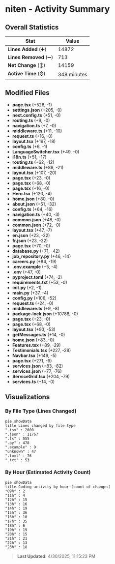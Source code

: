 # niten - Activity Summary 

## Overall Statistics

| Stat                   | Value                                                             |
| ---------------------- | ----------------------------------------------------------------- |
| **Lines Added** (➕)   | 14872                                          |
| **Lines Removed** (➖) | 713                                        |
| **Net Change** (↕)    | 14159                |
| **Active Time** (⌚)   | 348 minutes |


## Modified Files
- **page.tsx** (+526, -1)
- **settings.json** (+205, -0)
- **next.config.ts** (+51, -0)
- **routing.ts** (+9, -0)
- **navigation.ts** (+7, -0)
- **middleware.ts** (+11, -10)
- **request.ts** (+16, -0)
- **layout.tsx** (+197, -18)
- **config.ts** (+6, -1)
- **LanguageSwitcher.tsx** (+49, -0)
- **i18n.ts** (+51, -17)
- **routing.ts** (+62, -12)
- **middleware.ts** (+89, -21)
- **layout.tsx** (+107, -20)
- **page.tsx** (+23, -0)
- **page.tsx** (+68, -0)
- **page.tsx** (+16, -0)
- **Hero.tsx** (+120, -4)
- **home.json** (+80, -0)
- **about.json** (+51, -32)
- **config.ts** (+64, -16)
- **navigation.ts** (+40, -3)
- **common.json** (+48, -0)
- **common.json** (+72, -0)
- **layout.tsx** (+47, -7)
- **en.json** (+23, -22)
- **fr.json** (+23, -22)
- **page.tsx** (+70, -0)
- **database.py** (+71, -42)
- **job_repository.py** (+46, -14)
- **careers.py** (+84, -19)
- **.env.example** (+5, -4)
- **.env** (+47, -0)
- **pyproject.toml** (+74, -2)
- **requirements.txt** (+53, -0)
- **__init__.py** (+2, -1)
- **main.py** (+37, -4)
- **config.py** (+106, -52)
- **request.ts** (+24, -0)
- **middleware.ts** (+9, -8)
- **package-lock.json** (+10788, -0)
- **page.tsx** (+23, -0)
- **page.tsx** (+68, -0)
- **layout.tsx** (+93, -53)
- **getMessages.ts** (+14, -0)
- **home.json** (+83, -0)
- **Features.tsx** (+89, -29)
- **Testimonials.tsx** (+227, -28)
- **Navbar.tsx** (+149, -5)
- **page.tsx** (+271, -9)
- **services.json** (+83, -82)
- **services.json** (+77, -76)
- **ServiceGrid.tsx** (+204, -79)
- **services.ts** (+14, -0)

## Visualizations

### By File Type (Lines Changed)

```mermaid
pie showData
title Lines changed by file type
".tsx" : 2600
".json" : 11767
".ts" : 555
".py" : 478
".example" : 9
"unknown" : 47
".toml" : 76
".txt" : 53
```

### By Hour (Estimated Activity Count)

```mermaid
pie showData
title Coding activity by hour (count of changes)
"09h" : 2
"11h" : 4
"12h" : 15
"13h" : 16
"14h" : 19
"15h" : 36
"16h" : 10
"17h" : 35
"18h" : 6
"19h" : 19
"20h" : 15
"21h" : 21
"22h" : 13
"23h" : 18
```


> **Last Updated:** 4/30/2025, 11:15:23 PM
